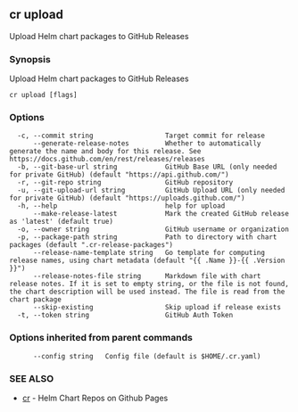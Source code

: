 ## cr upload

Upload Helm chart packages to GitHub Releases

### Synopsis

Upload Helm chart packages to GitHub Releases

```
cr upload [flags]
```

### Options

```
  -c, --commit string                  Target commit for release
      --generate-release-notes         Whether to automatically generate the name and body for this release. See https://docs.github.com/en/rest/releases/releases
  -b, --git-base-url string            GitHub Base URL (only needed for private GitHub) (default "https://api.github.com/")
  -r, --git-repo string                GitHub repository
  -u, --git-upload-url string          GitHub Upload URL (only needed for private GitHub) (default "https://uploads.github.com/")
  -h, --help                           help for upload
      --make-release-latest            Mark the created GitHub release as 'latest' (default true)
  -o, --owner string                   GitHub username or organization
  -p, --package-path string            Path to directory with chart packages (default ".cr-release-packages")
      --release-name-template string   Go template for computing release names, using chart metadata (default "{{ .Name }}-{{ .Version }}")
      --release-notes-file string      Markdown file with chart release notes. If it is set to empty string, or the file is not found, the chart description will be used instead. The file is read from the chart package
      --skip-existing                  Skip upload if release exists
  -t, --token string                   GitHub Auth Token
```

### Options inherited from parent commands

```
      --config string   Config file (default is $HOME/.cr.yaml)
```

### SEE ALSO

* [cr](cr.md)	 - Helm Chart Repos on Github Pages

